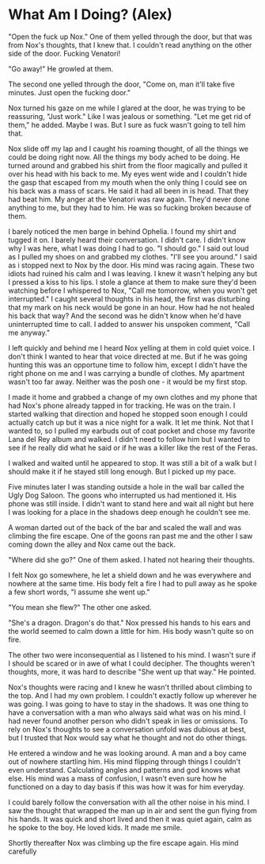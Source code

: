 #  What Am I Doing? (Alex)

"Open the fuck up Nox." One of them yelled through the door, but that was from
Nox's thoughts, that I knew that. I couldn't read anything on the other side of
the door. Fucking Venatori!

"Go away!" He growled at them.

The second one yelled through the door, "Come on, man it'll take five minutes.
Just open the fucking door."

Nox turned his gaze on me while I glared at the door, he was trying to be
reassuring, "Just work." Like I was jealous or something. "Let me get rid of
them," he added. Maybe I was. But I sure as fuck wasn't going to tell him that.

Nox slide off my lap and I caught his roaming thought, of all the things we
could be doing right now. All the things my body ached to be doing. He turned
around and grabbed his shirt from the floor magically and pulled it over his
head with his back to me. My eyes went wide and I couldn't hide the gasp that
escaped from my mouth when the only thing I could see on his back was a mass of
scars. He said it had all been in is head. That they had beat him. My anger at
the Venatori was raw again. They'd never done anything to me, but they had to
him. He was so fucking broken because of them.

I barely noticed the men barge in behind Ophelia. I found my shirt and tugged it
on. I barely heard their conversation. I didn't care. I didn't know why I was
here, what I was doing I had to go. "I should go." I said out loud as I pulled
my shoes on and grabbed my clothes. "I'll see you around." I said as i stopped
next to Nox by the door. His mind was racing again. These two idiots had ruined
his calm and I was leaving. I knew it wasn't helping any but I pressed a kiss to
his lips. I stole a glance at them to make sure they'd been watching before I
whispered to Nox, "Call me tomorrow, when you won't get interrupted." I caught
several thoughts in his head, the first was disturbing that my mark on his neck
would be gone in an hour. How had he not healed his back that way? And the
second was he didn't know when he'd have uninterrupted time to call. I added to
answer his unspoken comment, "Call me anyway."

I left quickly and behind me I heard Nox yelling at them in cold quiet voice. I
don't think I wanted to hear that voice directed at me. But if he was going
hunting this was an opportune time to follow him, except I didn't have the right
phone on me and I was carrying a bundle of clothes. My apartment wasn't too far
away. Neither was the posh one - it would be my first stop.

I made it home and grabbed a change of my own clothes and my phone that had
Nox's phone already tapped in for tracking. He was on the train. I started
walking that direction and hoped he stopped soon enough I could actually catch
up but it was a nice night for a walk. It let me think. Not that I wanted to, so
I pulled my earbuds out of coat pocket and chose my favorite Lana del Rey album
and walked. I didn't need to follow him but I wanted to see if he really did
what he said or if he was a killer like the rest of the Feras.

I walked and waited until he appeared to stop. It was still a bit of a walk but
I should make it if he stayed still long enough. But I picked up my pace.

Five minutes later I was standing outside a hole in the wall bar called the Ugly
Dog Saloon. The goons who interrupted us had mentioned it. His phone was still
inside. I didn't want to stand here and wait all night but here I was looking
for a place in the shadows deep enough he couldn't see me.

A woman darted out of the back of the bar and scaled the wall and was climbing
the fire escape. One of the goons ran past me and the other I saw coming down
the alley and Nox came out the back.

"Where did she go?" One of them asked. I hated not hearing their thoughts.

I felt Nox go somewhere, he let a shield down and he was everywhere and nowhere
at the same time. His body felt a fire I had to pull away as he spoke a few
short words, "I assume she went up."

"You mean she flew?" The other one asked.

"She's a dragon. Dragon's do that." Nox pressed his hands to his ears and the
world seemed to calm down a little for him. His body wasn't quite so on fire.

The other two were inconsequential as I listened to his mind. I wasn't sure if I
should be scared or in awe of what I could decipher. The thoughts weren't
thoughts, more, it was hard to describe "She went up that way." He pointed.

Nox's thoughts were racing and I knew he wasn't thrilled about climbing to the
top. And I had my own problem. I couldn't exactly follow up wherever he was
going. I was going to have to stay in the shadows. It was one thing to have a
conversation with a man who always said what was on his mind. I had never found
another person who didn't speak in lies or omissions. To rely on Nox's thoughts
to see a conversation unfold was dubious at best, but I trusted that Nox would
say what he thought and not do other things.

He entered a window and he was looking around. A man and a boy came out of
nowhere startling him. His mind flipping through things I couldn't even
understand. Calculating angles and patterns and god knows what else. His mind
was a mass of confusion, I wasn't even sure how he functioned on a day to day
basis if this was how it was for him everyday.

I could barely follow the conversation with all the other noise in his mind. I
saw the thought that wrapped the man up in air and sent the gun flying from his
hands. It was quick and short lived and then it was quiet again, calm as he
spoke to the boy. He loved kids. It made me smile.

Shortly thereafter Nox was climbing up the fire escape again. His mind carefully
